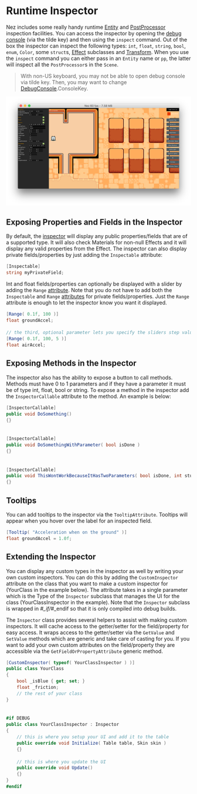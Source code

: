 # Runtime Inspector

Nez includes some really handy runtime [Entity](https://github.com/prime31/Nez/blob/master/Nez.Portable/ECS/Entity.cs) and [PostProcessor](https://github.com/prime31/Nez/blob/master/Nez.Portable/Graphics/PostProcessing/PostProcessor.cs) inspection facilities. You can access the inspector by opening the [debug console](https://github.com/prime31/Nez/blob/master/Nez.Portable/Debug/Console/DebugConsole.cs) \(via the tilde key\) and then using the `inspect` command. Out of the box the inspector can inspect the following types: `int`, `float`, `string`, `bool`, `enum`, `Color`, some `struct`s, [Effect](https://github.com/FNA-XNA/FNA/blob/master/src/Graphics/Effect/Effect.cs) subclasses and [Transform](https://github.com/prime31/Nez/blob/master/Nez.Portable/ECS/Transform.cs). When you use the `inspect` command you can either pass in an `Entity` name or `pp`, the latter will inspect all the `PostProcessor`s in the `Scene`.

> With non-US keyboard, you may not be able to open debug console via tilde key. Then, you may want to change [DebugConsole](https://github.com/prime31/Nez/blob/master/Nez.Portable/Debug/Console/DebugConsole.cs).ConsoleKey.

![](.gitbook/assets/inspector.png)

## Exposing Properties and Fields in the Inspector

By default, the [inspector](https://github.com/prime31/Nez/blob/master/Nez.Portable/Debug/Inspector/RuntimeInspector.cs) will display any public properties/fields that are of a supported type. It will also check Materials for non-null Effects and it will display any valid properties from the Effect. The inspector can also display private fields/properties by just adding the `Inspectable` attribute:

```csharp
[Inspectable]
string myPrivateField;
```

Int and float fields/properties can optionally be displayed with a slider by adding the `Range` [attribute](https://github.com/prime31/Nez/blob/master/Nez.Portable/Debug/Inspector/Attributes.cs). Note that you do not have to add both the `Inspectable` and `Range` [attributes](https://github.com/prime31/Nez/blob/master/Nez.Portable/Debug/Inspector/Attributes.cs) for private fields/properties. Just the `Range` attribute is enough to let the inspector know you want it displayed.

```csharp
[Range( 0.1f, 100 )]
float groundAccel;

// the third, optional parameter lets you specify the sliders step value
[Range( 0.1f, 100, 5 )]
float airAccel;
```

## Exposing Methods in the Inspector

The inspector also has the ability to expose a button to call methods. Methods must have 0 to 1 parameters and if they have a parameter it must be of type int, float, bool or string. To expose a method in the inspector add the `InspectorCallable` attribute to the method. An example is below:

```csharp
[InspectorCallable]
public void DoSomething()
{}


[InspectorCallable]
public void DoSomethingWithParameter( bool isDone )
{}


[InspectorCallable]
public void ThisWontWorkBecauseItHasTwoParameters( bool isDone, int stuff )
{}
```

## Tooltips

You can add tooltips to the inspector via the `TooltipAttribute`. Tooltips will appear when you hover over the label for an inspected field.

```csharp
[Tooltip( "Acceleration when on the ground" )]
float groundAccel = 1.0f;
```

## Extending the Inspector

You can display any custom types in the inspector as well by writing your own custom inspectors. You can do this by adding the `CustomInspector` attribute on the class that you want to make a custom inspector for \(YourClass in the example below\). The attribute takes in a single parameter which is the Type of the `Inspector` subclass that manages the UI for the class \(YourClassInspector in the example\). Note that the `Inspector` subclass is wrapped in _\#\_if/_\#\_endif so that it is only compiled into debug builds.

The `Inspector` class provides several helpers to assist with making custom inspectors. It will cache access to the getter/setter for the field/property for easy access. It wraps access to the getter/setter via the `GetValue` and `SetValue` methods which are generic and take care of casting for you. If you want to add your own custom attributes on the field/property they are accessible via the `GetFieldOrPropertyAttribute` generic method.

```csharp
[CustomInspector( typeof( YourClassInspector ) )]
public class YourClass
{
    bool _isBlue { get; set; }
    float _friction;
    // the rest of your class
}


#if DEBUG
public class YourClassInspector : Inspector
{
    // this is where you setup your UI and add it to the table
    public override void Initialize( Table table, Skin skin )
    {}

    // this is where you update the UI
    public override void Update()
    {}
}
#endif
```


